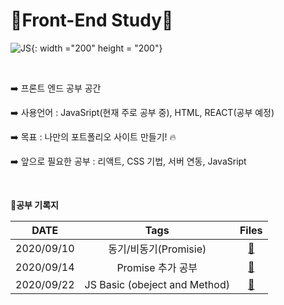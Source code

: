 # 🍓Front-End Study🍓

![JS](https://user-images.githubusercontent.com/48006103/94125371-38825500-fe91-11ea-9108-6877a74e2b7f.png){: width ="200" height = "200"}

</br>



:arrow_right:  프론트 엔드 공부 공간

:arrow_right:  사용언어 :  JavaSript(현재 주로 공부 중), HTML, REACT(공부 예정)

:arrow_right:  목표 : 나만의 포트폴리오 사이트 만들기! :fire:

:arrow_right: 앞으로 필요한 공부 : 리액트, CSS 기법, 서버 연동, JavaSript

</br> 



:book:**공부 기록지**

|    DATE    |             Tags              |                            Files                             |
| :--------: | :---------------------------: | :----------------------------------------------------------: |
| 2020/09/10 |     동기/비동기(Promisie)     | [:link:](https://github.com/holim0/Front_End_Study/blob/master/README_Directory/JS/20200910.md) |
| 2020/09/14 |       Promise 추가 공부       | [:link:](https://github.com/holim0/Front_End_Study/blob/master/README_Directory/JS/20200914.md) |
| 2020/09/22 | JS Basic (obeject and Method) | [:link:](https://github.com/holim0/Front_End_Study/blob/master/README_Directory/JS/20200922.md) |

</br>

</br>
